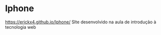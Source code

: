 # Iphone
https://erickx4.github.io/Iphone/ 
SIte desenvolvido na aula de introdução à  tecnologia web
